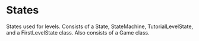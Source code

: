 # States
States used for levels. Consists of a State, StateMachine, TutorialLevelState, and a FirstLevelState class. Also consists of a Game class.
